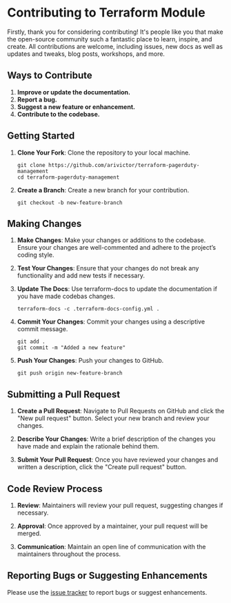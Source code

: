 # Contributing to Terraform Module

Firstly, thank you for considering contributing! It's people like you that make the open-source community such a fantastic place to learn, inspire, and create. All contributions are welcome, including issues, new docs as well as updates and tweaks, blog posts, workshops, and more.

## Ways to Contribute
1. **Improve or update the documentation.**
2. **Report a bug.**
3. **Suggest a new feature or enhancement.**
4. **Contribute to the codebase.**

## Getting Started

1. **Clone Your Fork**: Clone the repository to your local machine.
   ```shell
   git clone https://github.com/arivictor/terraform-pagerduty-management
   cd terraform-pagerduty-management
   ```

2. **Create a Branch**: Create a new branch for your contribution.
   ```shell
   git checkout -b new-feature-branch
   ```

## Making Changes

1. **Make Changes**: Make your changes or additions to the codebase. Ensure your changes are well-commented and adhere to the project’s coding style.

2. **Test Your Changes**: Ensure that your changes do not break any functionality and add new tests if necessary.

3. **Update The Docs**: Use terraform-docs to update the documentation if you have made codebas changes.
    ```shell
    terraform-docs -c .terraform-docs-config.yml .
    ```

4. **Commit Your Changes**: Commit your changes using a descriptive commit message.
   ```shell
   git add .
   git commit -m "Added a new feature"
   ```

5. **Push Your Changes**: Push your changes to GitHub.
   ```shell
   git push origin new-feature-branch
   ```

## Submitting a Pull Request

1. **Create a Pull Request**: Navigate to Pull Requests on GitHub and click the "New pull request" button. Select your new branch and review your changes.

2. **Describe Your Changes**: Write a brief description of the changes you have made and explain the rationale behind them.

3. **Submit Your Pull Request**: Once you have reviewed your changes and written a description, click the "Create pull request" button.

## Code Review Process

1. **Review**: Maintainers will review your pull request, suggesting changes if necessary.

2. **Approval**: Once approved by a maintainer, your pull request will be merged.

3. **Communication**: Maintain an open line of communication with the maintainers throughout the process.

## Reporting Bugs or Suggesting Enhancements

Please use the [issue tracker](https://github.com/arivictor/terraform-pagerduty-management/issues) to report bugs or suggest enhancements.
